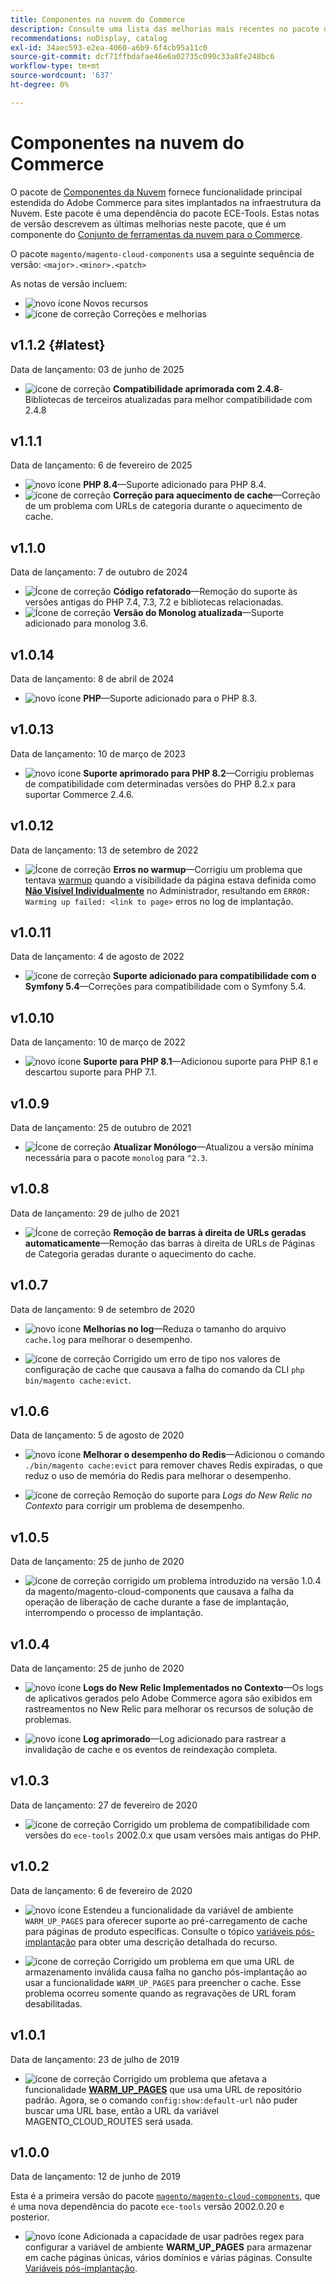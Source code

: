 ```yaml
---
title: Componentes na nuvem do Commerce
description: Consulte uma lista das melhorias mais recentes no pacote de componentes da nuvem.
recommendations: noDisplay, catalog
exl-id: 34aec593-e2ea-4060-a6b9-6f4cb95a11c0
source-git-commit: dcf71ffbdafae46e6a02735c090c33a8fe248bc6
workflow-type: tm+mt
source-wordcount: '637'
ht-degree: 0%

---
```


# Componentes na nuvem do Commerce

O pacote de [Componentes da Nuvem](https://github.com/magento/magento-cloud-components) fornece funcionalidade principal estendida do Adobe Commerce para sites implantados na infraestrutura da Nuvem. Este pacote é uma dependência do pacote ECE-Tools. Estas notas de versão descrevem as últimas melhorias neste pacote, que é um componente do [Conjunto de ferramentas da nuvem para o Commerce](cloud-tools-suite.md).

O pacote `magento/magento-cloud-components` usa a seguinte sequência de versão: `<major>.<minor>.<patch>`

As notas de versão incluem:

- ![novo ícone](../../assets/new.svg) Novos recursos
- ![ícone de correção](../../assets/fix.svg) Correções e melhorias

<!--Add release notes below-->

## v1.1.2 {#latest}

Data de lançamento: 03 de junho de 2025

- ![ícone de correção](../../assets/fix.svg) **Compatibilidade aprimorada com 2.4.8**-Bibliotecas de terceiros atualizadas para melhor compatibilidade com 2.4.8<!-- MCLOUD-13707	 - -->

## v1.1.1

Data de lançamento: 6 de fevereiro de 2025

- ![novo ícone](../../assets/new.svg) **PHP 8.4**—Suporte adicionado para PHP 8.4.<!-- MCLOUD-13148	 - -->
- ![ícone de correção](../../assets/fix.svg) **Correção para aquecimento de cache**—Correção de um problema com URLs de categoria durante o aquecimento de cache.<!-- MCLOUD-12454 - -->


## v1.1.0

Data de lançamento: 7 de outubro de 2024

- ![Ícone de correção](../../assets/fix.svg) **Código refatorado**—Remoção do suporte às versões antigas do PHP 7.4, 7.3, 7.2 e bibliotecas relacionadas.<!-- MCLOUD-9278 - -->
- ![Ícone de correção](../../assets/fix.svg) **Versão do Monolog atualizada**—Suporte adicionado para monolog 3.6.<!-- MCLOUD-12855 - -->

## v1.0.14

Data de lançamento: 8 de abril de 2024

- ![novo ícone](../../assets/new.svg) **PHP**—Suporte adicionado para o PHP 8.3.

## v1.0.13

Data de lançamento: 10 de março de 2023

- ![novo ícone](../../assets/new.svg) **Suporte aprimorado para PHP 8.2**—Corrigiu problemas de compatibilidade com determinadas versões do PHP 8.2.x para suportar Commerce 2.4.6.

## v1.0.12

Data de lançamento: 13 de setembro de 2022

- ![Ícone de correção](../../assets/fix.svg) **Erros no warmup**—Corrigiu um problema que tentava [warmup](../environment/variables-post-deploy.md#warm_up_pages) quando a visibilidade da página estava definida como [**Não Visível Individualmente**](https://experienceleague.adobe.com/pt-br/docs/commerce-admin/systems/data-transfer/data-attributes-product#simple-product-csv-file-structure) no Administrador, resultando em `ERROR: Warming up failed: <link to page>` erros no log de implantação.<!-- MCLOUD-9134 -->

## v1.0.11

Data de lançamento: 4 de agosto de 2022

- ![ícone de correção](../../assets/fix.svg) **Suporte adicionado para compatibilidade com o Symfony 5.4**—Correções para compatibilidade com o Symfony 5.4.<!-- AC-3550 -->

## v1.0.10

Data de lançamento: 10 de março de 2022

- ![novo ícone](../../assets/new.svg) **Suporte para PHP 8.1**—Adicionou suporte para PHP 8.1 e descartou suporte para PHP 7.1.

## v1.0.9

Data de lançamento: 25 de outubro de 2021

- ![Ícone de correção](../../assets/fix.svg) **Atualizar Monólogo**—Atualizou a versão mínima necessária para o pacote `monolog` para `^2.3`.<!-- ACMP-1263 -->

## v1.0.8

Data de lançamento: 29 de julho de 2021

- ![Ícone de correção](../../assets/fix.svg) **Remoção de barras à direita de URLs geradas automaticamente**—Remoção das barras à direita de URLs de Páginas de Categoria geradas durante o aquecimento do cache.<!--MCLOUD-7192-->

## v1.0.7

Data de lançamento: 9 de setembro de 2020

- ![novo ícone](../../assets/new.svg) **Melhorias no log**—Reduza o tamanho do arquivo `cache.log` para melhorar o desempenho.<!--MCLOUD-6859-->

- ![ícone de correção](../../assets/fix.svg) Corrigido um erro de tipo nos valores de configuração de cache que causava a falha do comando da CLI `php bin/magento cache:evict`.

## v1.0.6

Data de lançamento: 5 de agosto de 2020

- ![novo ícone](../../assets/new.svg) **Melhorar o desempenho do Redis**—Adicionou o comando `./bin/magento cache:evict` para remover chaves Redis expiradas, o que reduz o uso de memória do Redis para melhorar o desempenho.<!--MCLOUD-6023-->

- ![ícone de correção](../../assets/fix.svg) Remoção do suporte para *Logs do New Relic no Contexto* para corrigir um problema de desempenho.<!--MCLOUD-6422-->

## v1.0.5

Data de lançamento: 25 de junho de 2020

- ![ícone de correção](../../assets/fix.svg) corrigido um problema introduzido na versão 1.0.4 da magento/magento-cloud-components que causava a falha da operação de liberação de cache durante a fase de implantação, interrompendo o processo de implantação.

## v1.0.4

Data de lançamento: 25 de junho de 2020

- ![novo ícone](../../assets/new.svg) **Logs do New Relic Implementados no Contexto**—Os logs de aplicativos gerados pelo Adobe Commerce agora são exibidos em rastreamentos no New Relic para melhorar os recursos de solução de problemas.<!--MCLOUD-6029-->

- ![novo ícone](../../assets/new.svg) **Log aprimorado**—Log adicionado para rastrear a invalidação de cache e os eventos de reindexação completa.<!--MCLOUD-6157-->

## v1.0.3

Data de lançamento: 27 de fevereiro de 2020

- ![ícone de correção](../../assets/fix.svg) Corrigido um problema de compatibilidade com versões do `ece-tools` 2002.0.x que usam versões mais antigas do PHP.

## v1.0.2

Data de lançamento: 6 de fevereiro de 2020

- ![novo ícone](../../assets/new.svg) Estendeu a funcionalidade da variável de ambiente `WARM_UP_PAGES` para oferecer suporte ao pré-carregamento de cache para páginas de produto específicas. Consulte o tópico [variáveis pós-implantação](../environment/variables-post-deploy.md#warm_up_pages) para obter uma descrição detalhada do recurso.<!--MAGECLOUD-4444-->

- ![ícone de correção](../../assets/fix.svg) Corrigido um problema em que uma URL de armazenamento inválida causa falha no gancho pós-implantação ao usar a funcionalidade `WARM_UP_PAGES` para preencher o cache. Esse problema ocorreu somente quando as regravações de URL foram desabilitadas.<!-- MAGECLOUD-4094 -->

## v1.0.1

Data de lançamento: 23 de julho de 2019

- ![ícone de correção](../../assets/fix.svg) Corrigido um problema que afetava a funcionalidade [**WARM_UP_PAGES**](../environment/variables-post-deploy.md#warm_up_pages) que usa uma URL de repositório padrão. Agora, se o comando `config:show:default-url` não puder buscar uma URL base, então a URL da variável MAGENTO_CLOUD_ROUTES será usada.<!-- MAGECLOUD-3866 -->

## v1.0.0

Data de lançamento: 12 de junho de 2019

Esta é a primeira versão do pacote [`magento/magento-cloud-components`](https://github.com/magento/magento-cloud-components), que é uma nova dependência do pacote `ece-tools` versão 2002.0.20 e posterior.

- ![novo ícone](../../assets/new.svg) Adicionada a capacidade de usar padrões regex para configurar a variável de ambiente **WARM_UP_PAGES** para armazenar em cache páginas únicas, vários domínios e várias páginas. Consulte [Variáveis pós-implantação](../environment/variables-post-deploy.md#warm_up_pages).<!--MAGECLOUD-3258-->
